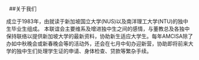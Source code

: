 &nbsp;
##关于我们

成立于1983年，由就读于新加坡国立大学(NUS)以及南洋理工大学(NTU)的独中生毕业生组成。 本联谊会主要维系及增进独中生之间的感情，与董教总及各独中保持联络以提供新加坡大学的最新资料，协助新生适应大学生。每年AMCISA除了办如中秋晚会或新春晚会等的活动外，还会在七月中旬办迎新营，协助即将前来大学的独中生们处理学生证的申请、身体检查、贷款等繁杂手续。
